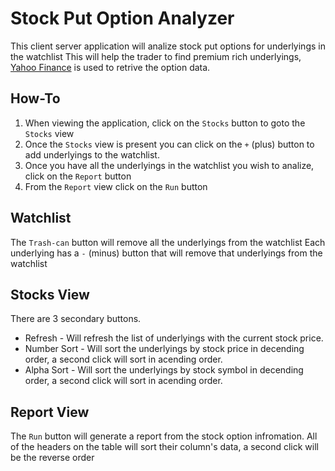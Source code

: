 # Stock Put Option Analyzer

This client server application will analize stock put options for underlyings in the watchlist
This will help the trader to find premium rich underlyings, 
[Yahoo Finance](http://finance.yahoo.com) is used to retrive the option data.


## How-To

1. When viewing the application, click on the `Stocks` button to goto the `Stocks` view
2. Once the `Stocks` view is present you can click on the `+` (plus) button to add underlyings to the watchlist.
3. Once you have all the underlyings in the watchlist you wish to analize, click on the `Report` button 
4. From the `Report` view click on the `Run` button


## Watchlist

The `Trash-can` button will remove all the underlyings from the watchlist
Each underlying has a `-` (minus) button that will remove that underlyings from the watchlist


## Stocks View

There are 3 secondary buttons.
* Refresh - Will refresh the list of underlyings with the current stock price.
* Number Sort - Will sort the underlyings by stock price in decending order, a second click will sort in acending order.
* Alpha Sort - Will sort the underlyings by stock symbol in decending order, a second click will sort in acending order.


## Report View

The `Run` button will generate a report from the stock option infromation.
All of the headers on the table will sort their column's data, a second click will be the reverse order

